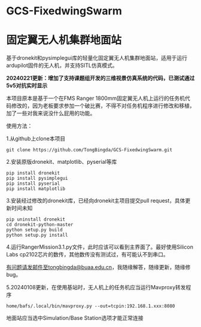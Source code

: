 # GCS-FixedwingSwarm 

# 固定翼无人机集群地面站

基于dronekit和pysimplegui库的轻量化固定翼无人机集群地面站，适用于运行ardupilot固件的无人机，并支持SITL仿真模式。

**20240221更新：增加了支持课题组开发的三维视景仿真系统的代码，已测试通过5v5对抗实时显示**

本项目原本是基于一个在FMS Ranger 1800mm固定翼无人机上运行的任务机代码修改的，因为老板要求参加一个破比赛，不得不对任务机程序进行修改和移植，加了一些对我来说没什么屁用的功能。

使用方法：

1.从github上clone本项目

```
git clone https://github.com/TongBingda/GCS-FixedwingSwarm.git
```

2.安装原版dronekit、matplotlib、pyserial等库

```
pip install dronekit
pip install pysimplegui
pip install pyserial
pip install matplotlib
```

3.安装经过修改的dronekit库，已经向dronekit主项目提交pull request，具体更新时间未知

```
pip uninstall dronekit
cd dronekit-python-master
python setup.py build
python setup.py install
```

4.运行RangerMission3.1.py文件，此时应该可以看到主界面了。最好使用Silicon Labs cp2102芯片的数传，其他数传没有测试过，有可能认不到串口。

有问题请发邮件至tongbingda@buaa.edu.cn，我随缘解答，随缘更新，随缘修bug。

5.20240108更新，在使用基站时，无人机上的任务机应当运行Mavproxy转发程序

```
home/bafs/.local/bin/mavproxy.py --out=tcpin:192.168.1.xxx:8080
```

地面站应当选中Simulation/Base Station选项才能正常连接